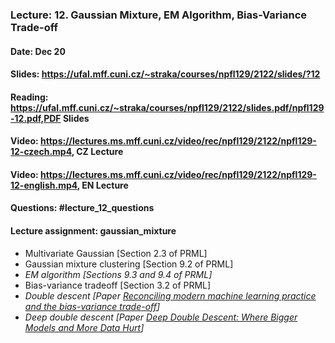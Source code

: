### Lecture: 12. Gaussian Mixture, EM Algorithm, Bias-Variance Trade-off
#### Date: Dec 20
#### Slides: https://ufal.mff.cuni.cz/~straka/courses/npfl129/2122/slides/?12
#### Reading: https://ufal.mff.cuni.cz/~straka/courses/npfl129/2122/slides.pdf/npfl129-12.pdf,PDF Slides
#### Video: https://lectures.ms.mff.cuni.cz/video/rec/npfl129/2122/npfl129-12-czech.mp4, CZ Lecture
#### Video: https://lectures.ms.mff.cuni.cz/video/rec/npfl129/2122/npfl129-12-english.mp4, EN Lecture
#### Questions: #lecture_12_questions
#### Lecture assignment: gaussian_mixture

- Multivariate Gaussian [Section 2.3 of PRML]
- Gaussian mixture clustering [Section 9.2 of PRML]
- _EM algorithm [Sections 9.3 and 9.4 of PRML]_
- Bias-variance tradeoff [Section 3.2 of PRML]
- _Double descent [Paper [Reconciling modern machine learning practice and the bias-variance trade-off](https://arxiv.org/abs/1812.11118)]_
- _Deep double descent [Paper [Deep Double Descent: Where Bigger Models and More Data Hurt](https://arxiv.org/abs/1912.02292)]_
